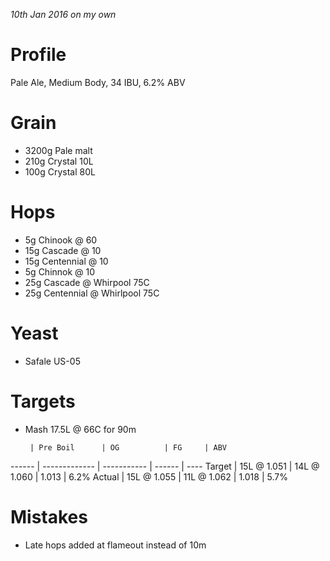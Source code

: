 _10th Jan 2016 on my own_

Profile
=======

Pale Ale, Medium Body, 34 IBU, 6.2% ABV

Grain
=====

* 3200g Pale malt
* 210g Crystal 10L
* 100g Crystal 80L

Hops
====

* 5g Chinook @ 60
* 15g Cascade @ 10
* 15g Centennial @ 10
* 5g Chinnok @ 10
* 25g Cascade @ Whirpool 75C
* 25g Centennial @ Whirlpool 75C

Yeast
=====

* Safale US-05

Targets
=======

* Mash 17.5L @ 66C for 90m

       | Pre Boil      | OG          | FG     | ABV
------ | ------------- | ----------- | ------ | ----
Target | 15L @ 1.051   | 14L @ 1.060 | 1.013  | 6.2%
Actual | 15L @ 1.055   | 11L @ 1.062 | 1.018  | 5.7%

Mistakes
========

* Late hops added at flameout instead of 10m

